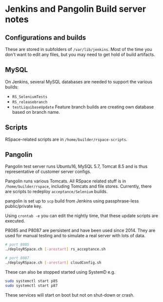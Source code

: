 # Jenkins and Pangolin Build server notes

## Configurations and builds

These are stored in subfolders of `/var/lib/jenkins`. Most of the time you
don't want to edit any files, but you may need to get hold of build artifacts.

## MySQL

On Jenkins, several MySQL databases are needed to support the various builds:
  - `RS_SeleniumTests`
  - `RS_releasebranch`
  - `testLiquibaseUpdate`
Feature branch builds are creating own database based on branch name.

## Scripts

RSpace-related scripts are in `/home/builder/rspace-scripts`.

## Pangolin

Pangolin test server runs Ubuntu16, MySQL 5.7, Tomcat 8.5 and is thus
representative of customer server configs.

Pangolin runs various Tomcats. All RSpace related stuff is in
`/home/builder/rspace`, including Tomcats and file stores.
Currently, there are scripts to redeploy `acceptance/Selenium` builds.

pangolin is set up to `scp` build from Jenkins using passphrase-less
public/private key.

Using `crontab -e` you can edit the nightly time, that these update
scripts are executed.

P8085 and P8087 are persistent and have been used since 2014. They are
used for manual testing and to simulate a real server with lots of data.

```bash
# port 8085
./deployRSpace.ch [-arestart] rs_acceptance.sh

# port 8087
./deployRSpace.ch [-arestart] cloudConfig.sh
```

These can also be stopped started using SystemD e.g.

```bash
sudo systemctl start p85
sudo systemctl start p87
```

These services will start on boot but not on shut-down or crash.
